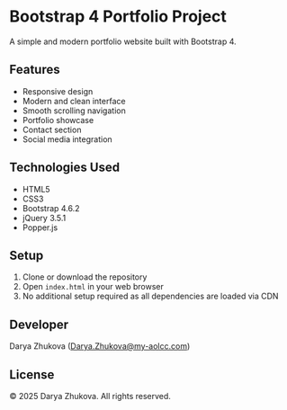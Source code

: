# Bootstrap 4 Portfolio Project

A simple and modern portfolio website built with Bootstrap 4.

## Features

- Responsive design
- Modern and clean interface
- Smooth scrolling navigation
- Portfolio showcase
- Contact section
- Social media integration

## Technologies Used

- HTML5
- CSS3
- Bootstrap 4.6.2
- jQuery 3.5.1
- Popper.js

## Setup

1. Clone or download the repository
2. Open `index.html` in your web browser
3. No additional setup required as all dependencies are loaded via CDN

## Developer

Darya Zhukova (Darya.Zhukova@my-aolcc.com)

## License

© 2025 Darya Zhukova. All rights reserved. 